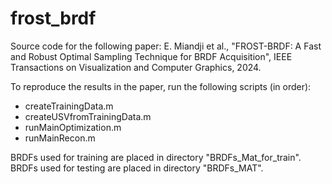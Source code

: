 # frost_brdf
Source code for the following paper:
E. Miandji et al., "FROST-BRDF: A Fast and Robust Optimal Sampling Technique for BRDF Acquisition", IEEE Transactions on Visualization and Computer Graphics, 2024. 

To reproduce the results in the paper, run the following scripts (in order):
- createTrainingData.m
- createUSVfromTrainingData.m
- runMainOptimization.m
- runMainRecon.m

BRDFs used for training are placed in directory "BRDFs_Mat_for_train". 
BRDFs used for testing are placed in directory "BRDFs_MAT". 
